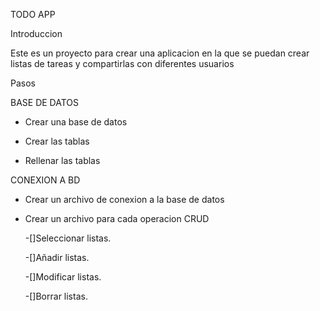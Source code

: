 TODO APP

Introduccion

Este es un proyecto para crear una aplicacion en la que se puedan crear listas de tareas y compartirlas con diferentes usuarios

Pasos

BASE DE DATOS

- Crear una base de datos

- Crear las tablas

- Rellenar las tablas

CONEXION A BD

- Crear un archivo de conexion a la base de datos

- Crear un archivo para cada operacion CRUD

  -[]Seleccionar listas.
  
  -[]Añadir listas.
  
  -[]Modificar listas.
  
  -[]Borrar listas.
  

